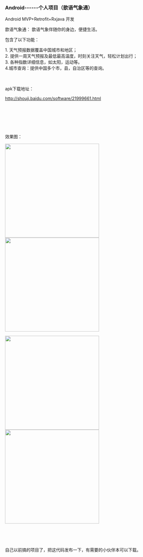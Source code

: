 ###	Android------个人项目（歆语气象通）

<p>Android MVP+Retrofit+Rxjava 开发</p>
<p>歆语气象通： 歆语气象伴随你的身边，便捷生活。</p> 
<p>包含了以下功能：</p> 
<p>1. 天气预报数据覆盖中国城市和地区；<br> 2. 提供一周天气预报及最低最高温度，时刻关注天气，轻松计划出行；<br> 3. 各种指数详细信息，如太阳，运动等。<br> 4.城市查询：提供中国多个市，县，自治区等的查询。<br> <br> &nbsp;</p> 
<p>apk下载地址：</p> 
<p><a href="http://shouji.baidu.com/software/21999661.html" target="_blank" rel="nofollow">http://shouji.baidu.com/software/21999661.html</a></p> 
<p>&nbsp;</p> 
<p>&nbsp;</p> 
<p>&nbsp;</p> 
<p>效果图：</p> 
<p><img alt="" src="https://static.oschina.net/uploads/img/201801/13100916_XcnZ.png" width="310"> <img alt="" src="https://static.oschina.net/uploads/img/201801/13100916_QQ74.png" width="310"></p> 
<p><img alt="" src="https://static.oschina.net/uploads/img/201801/13100916_slS1.png" width="310"> <img alt="" src="https://static.oschina.net/uploads/img/201801/13100917_ne2y.png" width="310"></p> 
<p>&nbsp;</p> 
<p>&nbsp;</p> 
<p>自己以前搞的项目了，把这代码发布一下，有需要的小伙伴本可以下载。</p> 
<p>&nbsp;</p> 
